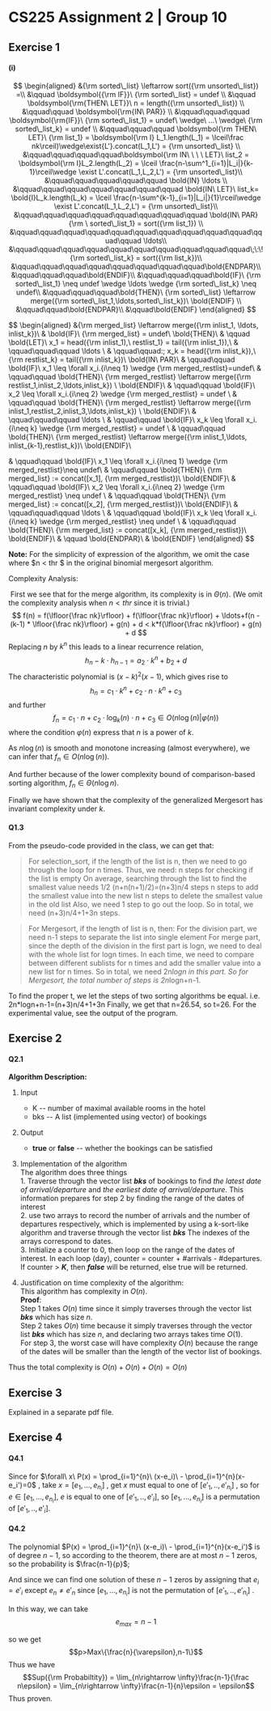 # CS225 Assignment 2 | Group 10

## Exercise 1
#### (i)


$$
\begin{aligned}
&{\rm sorted\_list} \leftarrow sort({\rm unsorted\_list}) =\\
&\qquad	\boldsymbol{{\rm IF}}\ {\rm sorted\_list} = undef \\
&\qquad	\boldsymbol{\rm{THEN\ LET}}\ n = length({\rm unsorted\_list}) \\
&\qquad\qquad	\boldsymbol{\rm{IN\ PAR}} \\
&\qquad\qquad\qquad	\boldsymbol{\rm{IF}}\ {\rm sorted\_list_1} = undef\ \wedge\ ...\ \wedge\ {\rm sorted\_list_k} = undef \\
&\qquad\qquad\qquad		\boldsymbol{\rm THEN\ LET}\ {\rm list_1} = \boldsymbol{\rm I} L_1.length(L_1) = \lceil\frac nk\rceil)\wedge\exist{L'}.concat(L_1,L') = {\rm unsorted\_list} \\ 
&\qquad\qquad\qquad\qquad\boldsymbol{\rm IN\ \ \ \ LET}\ list_2 = \boldsymbol{\rm I}L_2.length(L_2) = \lceil \frac{n-\sum^1_{i=1}|L_i|}{k-1}\rceil\wedge \exist L'.concat(L_1,L_2,L') = {\rm unsorted\_list}\\
&\qquad\qquad\qquad\qquad\qquad \bold{IN} \ldots \\
&\qquad\qquad\qquad\qquad\qquad\qquad\qquad \bold{IN\ LET}\ list_k= \bold{I}L_k.length(L_k) = \lceil \frac{n-\sum^{k-1}_{i=1}|L_i|}{1}\rceil\wedge \exist L'.concat(L_1,L_2,L') = {\rm unsorted\_list}\\
&\qquad\qquad\qquad\qquad\qquad\qquad\qquad\qquad \bold{IN\ PAR} {\rm \ sorted\_list_1} = sort({\rm list_1}) \\
&\qquad\qquad\qquad\qquad\qquad\qquad\qquad\qquad\qquad\qquad\qquad\qquad \ldots\\
&\qquad\qquad\qquad\qquad\qquad\qquad\qquad\qquad\qquad\qquad\;\:\! {\rm sorted\_list_k} = sort({\rm list_k})\\
&\qquad\qquad\qquad\qquad\qquad\qquad\qquad\qquad\bold{ENDPAR}\\
&\qquad\qquad\qquad\bold{ENDIF}\\
&\qquad\qquad\qquad\bold{IF}\ {\rm sorted\_list_1} \neq undef \wedge \ldots \wedge {\rm sorted\_list_k} \neq undef\\
&\qquad\qquad\qquad\bold{THEN}\ {\rm sorted\_list} \leftarrow merge({\rm sorted\_list_1,\ldots,sorted\_list_k})\ \bold{ENDIF} \\
&\qquad\qquad\bold{ENDPAR}\\
&\qquad\bold{ENDIF}
\end{aligned}
$$

$$
\begin{aligned}
&{\rm merged\_list} \leftarrow merge({\rm inlist_1, \ldots, inlist_k})\\
& \bold{IF}\ {\rm merged\_list} = undef\ \bold{THEN}\\
& \qquad \bold{LET}\ x_1 = head({\rm inlist_1),\ restlist_1} = tail({\rm inlist_1}),\\
& \qquad\qquad\qquad \ldots \\
& \qquad\qquad\:\; x_k = head({\rm inlist_k}),\ {\rm restlist_k} = tail({\rm inlist_k})\ \bold{IN\ PAR}\\
& \qquad\qquad \bold{IF}\ x_1 \leq \forall x_i.\{i\neq 1\} \wedge {\rm merged\_restlist}=undef\\
& \qquad\qquad \bold{THEN}\ {\rm merged\_restlist} \leftarrow merge({\rm restlist_1,inlist_2,\ldots,inlist_k}) \ \bold{ENDIF}\\
& \qquad\qquad \bold{IF}\ x_2 \leq \forall x_i.\{i\neq 2\} \wedge {\rm merged\_restlist} = undef \\
& \qquad\qquad \bold{THEN}\ {\rm merged\_restlist} \leftarrow merge({\rm inlist_1,restlist_2,inlist_3,\ldots,inlist_k}) \ \bold{ENDIF}\\
& \qquad\qquad\qquad \ldots \\
& \qquad\qquad \bold{IF}\ x_k \leq \forall x_i.\{i\neq k\} \wedge {\rm merged\_restlist} = undef \\
& \qquad\qquad \bold{THEN}\ {\rm merged\_restlist} \leftarrow merge({\rm inlist_1,\ldots, inlist_{k-1},restlist_k})\ \bold{ENDIF}\\

& \qquad\qquad \bold{IF}\ x_1 \leq \forall x_i.\{i\neq 1\} \wedge {\rm merged\_restlist}\neq undef\\
& \qquad\qquad \bold{THEN}\ {\rm merged\_list} := concat([x_1], {\rm merged\_restlist})\ \bold{ENDIF}\\
& \qquad\qquad \bold{IF}\ x_2 \leq \forall x_i.\{i\neq 2\} \wedge {\rm merged\_restlist} \neq undef \\
& \qquad\qquad \bold{THEN}\ {\rm merged\_list} := concat([x_2], {\rm merged\_restlist})\ \bold{ENDIF}\\
& \qquad\qquad\qquad \ldots \\
& \qquad\qquad \bold{IF}\ x_k \leq \forall x_i.\{i\neq k\} \wedge {\rm merged\_restlist} \neq undef \\
& \qquad\qquad \bold{THEN}\ {\rm merged\_list} := concat([x_k], {\rm merged\_restlist})\ \bold{ENDIF}\\
& \qquad \bold{ENDPAR}\\
& \bold{ENDIF}
\end{aligned}
$$

**Note:** For the simplicity of expression of the algorithm, we omit the case where $n < thr $  in the original binomial mergesort algorithm.



Complexity Analysis:

​	First we see that for the merge algorithm, its complexity is in $\Theta(n)$.  (We omit the complexity analysis when $n < thr$ since it is trivial.) 
$$
f(n) = f(\lfloor{\frac nk}\rfloor) + f(\lfloor{\frac nk}\rfloor) + \ldots+f(n - (k-1) * \lfloor{\frac nk}\rfloor) + g(n) + d < k*f(\lfloor{\frac nk}\rfloor) + g(n) + d
$$
Replacing $n$ by $k^n$ this leads to a linear recurrence relation,
$$
h_n - k\cdot h_{n-1} = a_2\cdot k^n + b_2 + d
$$
 The characteristic polynomial is $(x-k)^2(x-1)$, which gives rise to 
$$
h_n = c_1 \cdot k^n + c_2 \cdot n\cdot k^n + c_3
$$
 and further 
$$
f_n = c_1 \cdot n + c_2\cdot \log_k(n)\cdot n + c_3 \in O(n\log(n) | \varphi(n))
$$
where the condition $\varphi(n)$ express that $n$ is a power of $k$.

As $n\log(n)$ is smooth and monotone increasing (almost everywhere), we can infer that $f_n \in O(n\log(n))$. 

And further because of the lower complexity bound of comparison-based sorting algorithm, $f_n \in \Theta(n\log{n})$. 



Finally we have shown that the complexity of the generalized Mergesort has invariant complexity under $k$.

#### Q1.3

From the pseudo-code provided in the class, we can get that:  
>	For selection_sort, if the length of the list is n, then we need to go through the loop for n times. Thus, we need:
>	n steps for checking if the list is empty
>	On average, searching through the list to find the smallest value needs 1/2 (n+n(n+1)/2)=(n+3)n/4 steps
>	n steps to add the smallest value into the new list
>	n steps to delete the smallest value in the old list
>Also, we need 1 step to go out the loop. So in total, we need (n+3)n/4+1+3n steps.

>	For Mergesort, if the length of list is n, then:
	For the division part, we need n-1 steps to separate the list into single element
	For merge part, since the depth of the division in the first part is logn, we need to deal with the whole list for logn times. In each time, we need to compare between different sublists for n times and add the smaller value into a new list for n times. So in total, we need 2n*logn in this part.
So for Mergesort, the total number of steps is 2n*logn+n-1.

To find the proper t, we let the steps of two sorting algorithms be equal.
i.e. 2n*logn+n-1=(n+3)n/4+1+3n
Finally, we get that n=26.54, so t=26.
For the experimental value, see the output of the program.






## Exercise 2
#### Q2.1
**Algorithm Description:**  
1. Input
    - K -- number of maximal available rooms in the hotel
    - bks -- A list (implemented using vector) of bookings
2. Output
    - **true** or **false** -- whether the bookings can be satisfied

3. Implementation of the algorithm  
The algorithm does three things  
        1. Traverse through the vector list ***bks*** of bookings to find *the latest date of arrival\/departure* and *the earliest date of arrival\/departure*. This information prepares for step 2 by finding the range of the dates of interest   
        2. use two arrays to record the number of arrivals and the number of departures respectively, which is implemented by using a k-sort-like algorithm and traverse through the vector list ***bks*** The indexes of the arrays correspond to dates.  
        3. Initialize a counter to 0, then loop on the range of the dates of interest. In each loop (day), counter = counter + #arrivals - #departures. If counter > ***K***, then ***false*** will be returned, else true will be returned.


4. Justification on time complexity of the algorithm:  
This algorithm has complexity in $O(n)$.  
**Proof**:  
Step 1 takes $O(n)$ time since it simply traverses through the vector list ***bks*** which has size $n$.   
Step 2 takes $O(n)$ time because it simply traverses through the vector list ***bks*** which has size $n$, and declaring two arrays takes time $O(1)$.  
For step 3,  the worst case will have complexity $O(n)$ because the range of the dates will be smaller than the length of the vector list of bookings. 

Thus the total complexity is $O(n) + O(n) + O(n) = O(n)$

## Exercise 3
Explained in a separate pdf file.

## Exercise 4
#### Q4.1

Since for $\forall\ x\ P(x) = \prod_{i=1}^{n}\ (x-e_i)\ - \prod_{i=1}^{n}(x-e_i')=0$ , take $x=[e_1,...,e_{n_i}]$ , get $x$ must equal to one of $[e'_1,..,e'_{n_i}]$ , so for $e \in [e_1,...,e_{n_i}]$, $e$ is equal to one of $[e'_1,..,e'_{i}]$, so $[e_1,...,e_{n_i}]$ is a permutation of  $[e'_1,..,e'_{i}]$.

#### Q4.2

 The polynomial $P(x) = \prod_{i=1}^{n}\ (x-e_i)\ - \prod_{i=1}^{n}(x-e_i')$ is of degree $n-1$, so according to the theorem, there are at most $n-1$ zeros, so the probability is $\frac{n-1}{p}$;

And since we can find one solution of these $n-1$ zeros by assigning that $e_i=e'_i$ except $e_n\not=e'_n$ since $[e_1,...,e_{n_i}]$ is not the permutation of $[e'_1,..,e'_{n_i}]$ .

In this way, we can take 
$$e_{max}=n-1$$ 

so  we get
$$p>Max\{\frac{n}{\varepsilon},n-1\}$$ 
Thus we have 
$$Sup({\rm Probabiltity}) = \lim_{n\rightarrow \infty}\frac{n-1}{\frac n\epsilon} = \lim_{n\rightarrow \infty}\frac{n-1}{n}\epsilon = \epsilon$$
Thus proven.
